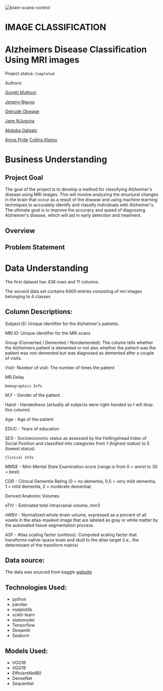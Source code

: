 ![brain-scans-control](https://user-images.githubusercontent.com/106226707/212004815-a18049cf-6d8a-41d8-aeab-e09101e185ae.jpg)

# IMAGE CLASSIFICATION
# Alzheimers Disease Classification Using MRI images
Project status: `Completed`

Authors:

[Goretti Muthoni](https://github.com/Gorreti)

[Jeremy Nguyo](https://github.com/NguyoJer)

[Getrude Obwage](https://github.com/Getty3102)

[Jane NJuguna](https://github.com/janejeshen)

[Abduba Galgalo]()

[Amos Pride](https://github.com/amoskiito)
[Collins KIptoo](https://github.com/Collins-Kiptoo)

# Business Understanding
## Project Goal
The goal of the project is to develop a method for classifying Alzheimer's disease using MRI images. This will involve analyzing the structural changes in the brain that occur as a result of the disease and using machine learning techniques to accurately identify and classify individuals with Alzheimer's. The ultimate goal is to improve the accuracy and speed of diagnosing Alzheimer's disease, which will aid in early detection and treatment.
## Overview
## Problem Statement

# Data Understanding
The first dataset has 436 rows and 11 columns.

The second data set contains 6400 entries consisting of mri images belonging to 4 classes
## Column Descriptions:

Subject.ID: Unique identifier for the Alzheimer's patients.

MRI.ID: Unique identifier for the MRI scans

Group (Converted / Demented / Nondemented): The column tells whether the Alzheimers patient is demented or not also whether the patient was the patient was non demented but was diagnosed as demented after a couple of visits.

Visit- Number of visit: The number of times the patient

MR.Delay

`Demographics Info`

M.F - Gender of the patient.

Hand - Handedness (actually all subjects were right-handed so I will drop this column)

Age - Age of the patient

EDUC - Years of education

SES - Socioeconomic status as assessed by the Hollingshead Index of Social Position and classified into categories from 1 (highest status) to 5 (lowest status)

`Clinical Info`

MMSE - Mini-Mental State Examination score (range is from 0 = worst to 30 = best)

CDR - Clinical Dementia Rating (0 = no dementia, 0.5 = very mild dementia, 1 = mild dementia, 2 = moderate dementia)

Derived Anatomic Volumes

eTIV - Estimated total intracranial volume, mm3

nWBV - Normalized whole-brain volume, expressed as a percent of all voxels in the atlas-masked image that are labeled as gray or white matter by the automated tissue segmentation process

ASF - Atlas scaling factor (unitless). Computed scaling factor that transforms native-space brain and skull to the atlas target (i.e., the determinant of the transform matrix)

## Data source: 

The data was sourced from kaggle [website](https://www.kaggle.com/datasets/tourist55/alzheimers-dataset-4-class-of-images)

## Technologies Used:
* python 
* pandas
* matplotlib
* scikit-learn
* statsmodel
* Tensorflow
* Streamlit
* Seaborn

## Models Used:
* VGG16
* VGG19
* EfficientNetB0
* DenseNet
* Sequential
